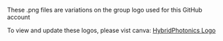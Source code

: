 These .png files are variations on the group logo used for this GitHub account  

To view and update these logos, please vist canva: [HybridPhotonics Logo](https://www.canva.com/design/DAFhAjoE7Jo/-6GzwmCh7Q-VBRXpCVcpuQ/edit?utm_content=DAFhAjoE7Jo&utm_campaign=designshare&utm_medium=link2&utm_source=sharebutton)
